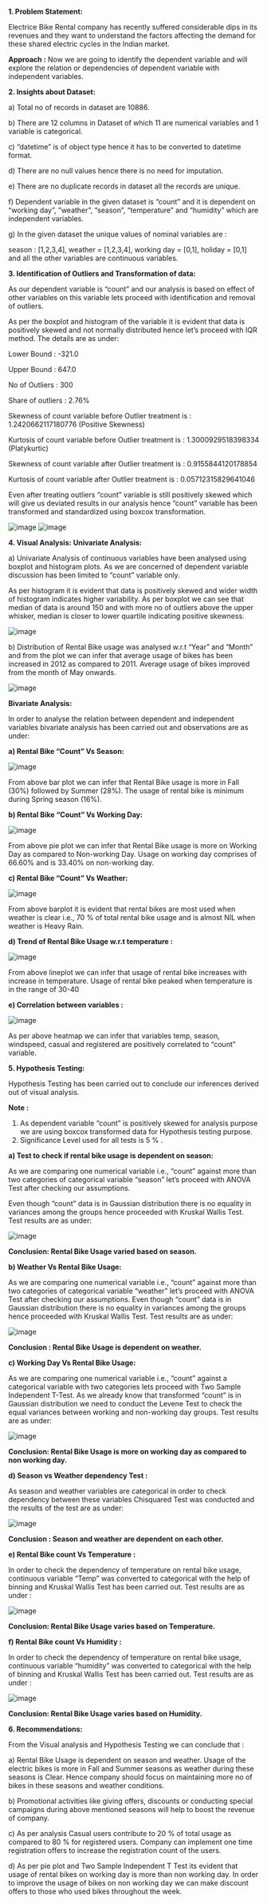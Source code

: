 **1. Problem Statement:**

Electrice Bike Rental company has recently suffered considerable dips in its revenues and they want to understand the factors affecting the demand for these shared electric cycles in the Indian market.

**Approach :** Now we are going to identify the dependent variable and will explore the relation or dependencies of dependent variable with independent  variables.


**2. Insights about Dataset:**

a) Total no of records in dataset are 10886.

b) There are 12 columns in Dataset of which 11 are numerical variables and 1 variable is categorical.

c) “datetime” is of object type hence it has to be converted to datetime format.

d) There are no null values hence there is no need for imputation.

e) There are no duplicate records in dataset all the records are unique.

f) Dependent variable in the given dataset is “count” and it is dependent on “working day”, ”weather”, “season”, “temperature” and “humidity” which are independent variables. 

g) In the given dataset the unique values of nominal variables are : 

season : [1,2,3,4], weather = [1,2,3,4], working day = [0,1], holiday = [0,1] and all the other variables are continuous variables.


**3. Identification of Outliers and Transformation of data:**

As our dependent variable is “count” and our analysis is based on effect of other variables on this variable lets proceed with identification and removal of outliers.

As per the boxplot and histogram of the variable it is evident that data is positively skewed and not normally distributed hence let’s proceed with IQR method. The details are as under:

Lower Bound : -321.0

Upper Bound : 647.0

No of Outliers : 300

Share of outliers : 2.76%

Skewness of count variable before Outlier treatment is : 1.2420662117180776 (Positive Skewness)

Kurtosis  of count variable before Outlier treatment is : 1.3000929518398334 (Platykurtic)

Skewness of count variable after Outlier treatment is : 0.9155844120178854

Kurtosis  of count variable after Outlier treatment is : 0.05712315829641046

Even after treating outliers “count” variable is still positively skewed which will give us deviated results in our analysis hence “count” variable has been transformed and standardized using boxcox transformation.

![image](https://github.com/user-attachments/assets/91075ce0-76d7-44d8-892c-b53167367a75) ![image](https://github.com/user-attachments/assets/c6d3de39-6248-45a0-9681-ea3eebfd5f0b)

           

**4. Visual Analysis:**
**Univariate Analysis:**

a)	Univariate Analysis of continuous variables have been analysed using boxplot and histogram plots. As we are concerned of dependent variable discussion has been limited to “count” variable only.

As per histogram it is evident that data is positively skewed and wider width of histogram indicates higher variability.
As per boxplot we can see that median of data is around 150 and with more no of outliers above the upper whisker, median is closer to lower quartile indicating positive skewness.

![image](https://github.com/user-attachments/assets/57d52d38-f95f-4f44-b565-a02db6936d0a)

  
b)	Distribution of Rental Bike usage was analysed w.r.t “Year” and “Month” and from the plot we can infer that average usage of bikes has been increased in 2012 as compared to 2011. Average usage of bikes improved from the month of May onwards.

![image](https://github.com/user-attachments/assets/0f3aab21-7026-4169-bf60-73b69ff2839e)

 
**Bivariate Analysis:**

In order to analyse the relation between dependent and independent variables bivariate analysis has been carried out and observations are as under:

**a)	Rental Bike “Count” Vs Season:**

 ![image](https://github.com/user-attachments/assets/22f49c22-ea13-4e9b-bc00-6fd781fe816d)

From above bar plot we can infer that Rental Bike usage is more in Fall (30%) followed by Summer (28%). The usage of rental bike is minimum during Spring season (16%).

**b)	Rental Bike “Count” Vs Working Day:**

 ![image](https://github.com/user-attachments/assets/4c27dbb9-fc72-4b1d-88f4-f0fe4d6d8979)


From above pie plot we can infer that Rental Bike usage is more on Working Day as compared to Non-working Day. Usage on working day comprises of 66.60% and is 33.40% on non-working day.

**c)	Rental Bike “Count” Vs Weather:**

![image](https://github.com/user-attachments/assets/b155e305-f67f-4eeb-9356-b35f7865b551)

 
From above barplot it is evident that rental bikes are most used when weather is clear i.e., 70 % of total rental bike usage and is almost NIL when weather is Heavy Rain.

**d) Trend of Rental Bike Usage w.r.t temperature :**

  ![image](https://github.com/user-attachments/assets/60ba0de3-cd89-43c8-80dd-72a1154e2ca6)

From above lineplot we can infer that usage of rental bike increases with increase in temperature. Usage of rental bike peaked when temperature is in the range of 30-40

**e) Correlation between variables :**

 ![image](https://github.com/user-attachments/assets/3fd27f49-5cda-414b-a2f1-fdfe02423344)

As per above heatmap we can infer that variables temp, season, windspeed, casual and registered are positively correlated to “count” variable.


**5. Hypothesis Testing:**

Hypothesis Testing has been carried out to conclude our inferences derived out of visual analysis.

**Note :** 

1. As dependent variable “count” is positively skewed for analysis purpose we are using boxcox transformed data for Hypothesis testing purpose.
2.  Significance Level used for all tests is 5 % .
   
**a) Test to check if rental bike usage is dependent on season:**

As we are comparing one numerical variable i.e., “count” against more than two categories of categorical variable “season” let’s proceed with ANOVA Test after checking our assumptions.

Even though “count” data is in Gaussian distribution there is no equality in variances among the groups hence proceeded with Kruskal Wallis Test. Test results are as under: 

![image](https://github.com/user-attachments/assets/337abb16-931d-4ae5-b0e7-9ef04394863c)

 
**Conclusion: Rental Bike Usage varied based on season.**

**b) Weather Vs Rental Bike Usage:**

As we are comparing one numerical variable i.e., “count” against more than two categories of categorical variable “weather” let’s proceed with ANOVA Test after checking our assumptions.
Even though “count” data is in Gaussian distribution there is no equality in variances among the groups hence proceeded with Kruskal Wallis Test. Test results are as under:

![image](https://github.com/user-attachments/assets/532a0ec5-5441-4fa4-89e5-67bffd822cfe)

**Conclusion : Rental Bike Usage is dependent on weather.**

**c) Working Day Vs Rental Bike Usage:**

As we are comparing one numerical variable i.e., “count” against a categorical variable with two categories lets proceed with Two Sample Independent T-Test.
As we already know that transformed “count” is in Gaussian distribution we need to conduct the Levene Test to check the equal variances between working and non-working day groups. Test results are as under:

![image](https://github.com/user-attachments/assets/a3635795-4d9f-416e-a824-2af56e0c31eb)
 
**Conclusion: Rental Bike Usage is more on working day as compared to non working day.**

**d) Season vs Weather dependency Test :**

As season and weather variables are categorical in order to check dependency between these variables Chisquared Test was conducted and the results of the test are as under:

![image](https://github.com/user-attachments/assets/e372caa1-c2e3-4f49-be76-c7e1ebd8c985)
 
**Conclusion : Season and weather are dependent on each other.**

**e) Rental Bike count Vs Temperature :**

In order to check the dependency of temperature on rental bike usage, continuous variable “Temp” was converted to categorical with the help of binning and Kruskal Wallis Test has been carried out. Test results are as under :

![image](https://github.com/user-attachments/assets/1190490e-89f3-41df-b600-484bad3d4798)
 
**Conclusion: Rental Bike Usage varies based on Temperature.**

**f) Rental Bike count Vs Humidity :**

In order to check the dependency of temperature on rental bike usage, continuous variable “humidity” was converted to categorical with the help of binning and Kruskal Wallis Test has been carried out. Test results are as under :

![image](https://github.com/user-attachments/assets/627ac9e3-2766-42dc-b8fd-c8a4dbb0e76b)
 
**Conclusion: Rental Bike Usage varies based on Humidity.**


**6. Recommendations:**

From the Visual analysis and Hypothesis Testing we can conclude that :

a) Rental Bike Usage is dependent on season and weather. Usage of the electric bikes is more in Fall and Summer seasons as weather during these seasons is Clear. Hence company should focus on maintaining more no of bikes in these seasons and weather conditions.

b) Promotional activities like giving offers, discounts or conducting special campaigns during above mentioned seasons will help to boost the revenue of company.

c) As per analysis Casual users contribute to 20 % of total usage as compared to 80 % for registered users. Company can implement one time registration offers to increase the registration count of the users. 

d) As per pie plot and Two Sample Independent T Test its evident that usage of rental bikes on working day is more than non working day. In order to improve the usage of bikes on non working day we can make discount offers to those who used bikes throughout the week.
